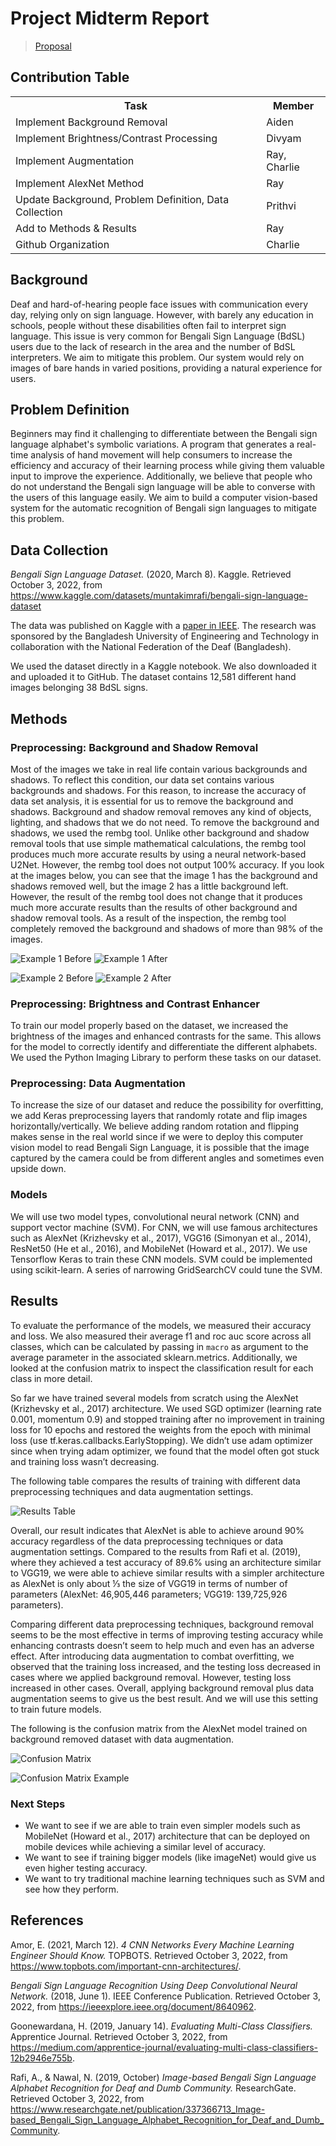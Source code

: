 # Project Midterm Report

> [Proposal](https://cbc32.github.io/proposal.html)

## Contribution Table

<table>
  <tr><th>Task</th><th>Member</th></tr>
  <tr><td>Implement Background Removal</td> <td>Aiden</td></tr>
  <tr><td>Implement Brightness/Contrast Processing</td> <td>Divyam</td></tr>
  <tr><td>Implement Augmentation</td> <td>Ray, Charlie</td></tr>
  <tr><td>Implement AlexNet Method</td> <td>Ray</td></tr>
  <tr><td>Update Background, Problem Definition, Data Collection</td> <td>Prithvi</td></tr>
  <tr><td>Add to Methods & Results</td> <td>Ray</td></tr>
  <tr><td>Github Organization</td> <td>Charlie</td></tr>
</table>


## Background

Deaf and hard-of-hearing people face issues with communication every day, relying only on sign language. However, with barely any education in schools, people without these disabilities often fail to interpret sign language. This issue is very common for Bengali Sign Language (BdSL) users due to the lack of research in the area and the number of BdSL interpreters. We aim to mitigate this problem. Our system would rely on images of bare hands in varied positions, providing a natural experience for users.


## Problem Definition

Beginners may find it challenging to differentiate between the Bengali sign language alphabet's symbolic variations. A program that generates a real-time analysis of hand movement will help consumers to increase the efficiency and accuracy of their learning process while giving them valuable input to improve the experience. Additionally, we believe that people who do not understand the Bengali sign language will be able to converse with the users of this language easily. We aim to build a computer vision-based system for the automatic recognition of Bengali sign languages to mitigate this problem.

## Data Collection

_Bengali Sign Language Dataset._ (2020, March 8). Kaggle. Retrieved October 3, 2022, from https://www.kaggle.com/datasets/muntakimrafi/bengali-sign-language-dataset

The data was published on Kaggle with a [paper in IEEE](https://www.researchgate.net/publication/337366713_Image-based_Bengali_Sign_Language_Alphabet_Recognition_for_Deaf_and_Dumb_Community). The research was sponsored by the Bangladesh University of Engineering and Technology  in collaboration with the National Federation of the Deaf (Bangladesh). 

We used the dataset directly in a Kaggle notebook. We also downloaded it and uploaded it to GitHub. The dataset contains 12,581 different hand images belonging 38 BdSL signs.

## Methods

### Preprocessing: Background and Shadow Removal
Most of the images we take in real life contain various backgrounds and shadows. To reflect this condition, our data set contains various backgrounds and shadows. For this reason, to increase the accuracy of data set analysis, it is essential for us to remove the background and shadows. Background and shadow removal removes any kind of objects, lighting, and shadows that we do not need. To remove the background and shadows, we used the rembg tool. Unlike other background and shadow removal tools that use simple mathematical calculations, the rembg tool produces much more accurate results by using a neural network-based U2Net. However, the rembg tool does not output 100% accuracy. If you look at the images below, you can see that the image 1 has the background and shadows removed well, but the image 2 has a little background left. However, the result of the rembg tool does not change that it produces much more accurate results than the results of other background and shadow removal tools. As a result of the inspection, the rembg tool completely removed the background and shadows of more than 98% of the images.

![Example 1 Before](/assets/ex1_before.jpg)
![Example 1 After](/assets/ex1_after.jpg)

![Example 2 Before](/assets/ex2_before.jpg)
![Example 2 After](/assets/ex2_after.jpg)

### Preprocessing: Brightness and Contrast Enhancer
To train our model properly based on the dataset, we increased the brightness of the images and enhanced contrasts for the same. This allows for the model to correctly identify and differentiate the different alphabets. We used the Python Imaging Library to perform these tasks on our dataset.


### Preprocessing: Data Augmentation
To increase the size of our dataset and reduce the possibility for overfitting, we add Keras preprocessing layers that randomly rotate and flip images horizontally/vertically. We believe adding random rotation and flipping makes sense in the real world since if we were to deploy this computer vision model to read Bengali Sign Language, it is possible that the image captured by the camera could be from different angles and sometimes even upside down.

### Models
We will use two model types, convolutional neural network (CNN) and support vector machine (SVM). For CNN, we will use famous architectures such as AlexNet (Krizhevsky et al., 2017), VGG16 (Simonyan et al., 2014), ResNet50 (He et al., 2016), and MobileNet (Howard et al., 2017). We use Tensorflow Keras to train these CNN models. SVM could be implemented using scikit-learn. A series of narrowing GridSearchCV could tune the SVM.

## Results

To evaluate the performance of the models, we measured their accuracy and loss. We also measured their average f1 and roc auc score across all classes, which can be calculated by passing in `macro` as argument to the average parameter in the associated sklearn.metrics. Additionally, we looked at the confusion matrix to inspect the classification result for each class in more detail. 

So far we have trained several models from scratch using the AlexNet (Krizhevsky et al., 2017) architecture. We used SGD optimizer (learning rate 0.001, momentum 0.9) and stopped training after no improvement in training loss for 10 epochs and restored the weights from the epoch with minimal loss (use tf.keras.callbacks.EarlyStopping). We didn’t use adam optimizer since when trying adam optimizer, we found that the model often got stuck and training loss wasn’t decreasing. 

The following table compares the results of training with different data preprocessing techniques and data augmentation settings. 

![Results Table](/assets/midterm_results_table.png)

Overall, our result indicates that AlexNet is able to achieve around 90% accuracy regardless of the data preprocessing techniques or data augmentation settings. Compared to the results from Rafi et al. (2019), where they achieved a test accuracy of 89.6% using an architecture similar to VGG19, we were able to achieve similar results with a simpler architecture as AlexNet is only about ⅓ the size of VGG19 in terms of number of parameters (AlexNet: 46,905,446 parameters; VGG19: 139,725,926 parameters).

Comparing different data preprocessing techniques, background removal seems to be the most effective in terms of improving testing accuracy while enhancing contrasts doesn’t seem to help much and even has an adverse effect. After introducing data augmentation to combat overfitting, we observed that the training loss increased, and the testing loss decreased in cases where we applied background removal. However, testing loss increased in other cases.  Overall, applying background removal plus data augmentation seems to give us the best result. And we will use this setting to train future models.

The following is the confusion matrix from the AlexNet model trained on background removed dataset with data augmentation.

![Confusion Matrix](/assets/confusion_matrix_mid_term_report.png)

![Confusion Matrix Example](/assets/confusion_matrix_example.png)

### Next Steps
- We want to see if we are able to train even simpler models such as MobileNet (Howard et al., 2017) architecture that can be deployed on mobile devices while achieving a similar level of accuracy.
- We want to see if training bigger models (like imageNet) would give us even higher testing accuracy.
- We want to try traditional machine learning techniques such as SVM and see how they perform.


## References

Amor, E. (2021, March 12). _4 CNN Networks Every Machine Learning Engineer Should Know._ TOPBOTS. Retrieved October 3, 2022, from https://www.topbots.com/important-cnn-architectures/.

_Bengali Sign Language Recognition Using Deep Convolutional Neural Network._ (2018, June 1). IEEE Conference Publication. Retrieved October 3, 2022, from https://ieeexplore.ieee.org/document/8640962.

Goonewardana, H. (2019, January 14). _Evaluating Multi-Class Classifiers._ Apprentice Journal. Retrieved October 3, 2022, from https://medium.com/apprentice-journal/evaluating-multi-class-classifiers-12b2946e755b.

Rafi, A., & Nawal, N. (2019, October) _Image-based Bengali Sign Language Alphabet Recognition for Deaf and Dumb Community._ ResearchGate. Retrieved October 3, 2022, from https://www.researchgate.net/publication/337366713_Image-based_Bengali_Sign_Language_Alphabet_Recognition_for_Deaf_and_Dumb_Community.
